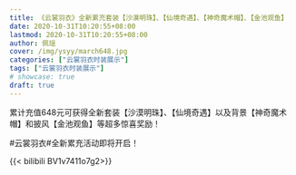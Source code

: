 ```yaml
---
title: 《云裳羽衣》全新累充套装【沙漠明珠】、【仙境奇遇】、【神奇魔术帽】、【金池观鱼】
date: 2020-10-31T10:20:55+08:00
lastmod: 2020-10-31T10:20:55+08:00
author: 佩瑶
cover: /img/ysyy/march648.jpg
categories: ["云裳羽衣时装展示"]
tags: ["云裳羽衣时装展示"]
# showcase: true
draft: true
---
```

累计充值648元可获得全新套装【沙漠明珠】、【仙境奇遇】以及背景【神奇魔术帽】和披风【金池观鱼】等超多惊喜奖励！

<!--more-->
#云裳羽衣#全新累充活动即将开启！

{{< bilibili BV1v7411o7g2>}}
